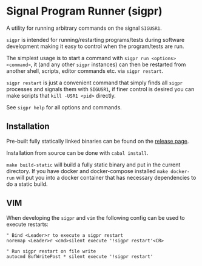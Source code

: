 # Signal Program Runner (sigpr)
A utility for running arbitrary commands on the signal `SIGUSR1`.

`sigpr` is intended for running/restarting programs/tests during software
development making it easy to control when the program/tests are run.

The simplest usage is to start a command with `sigpr run <options> <command>`, it (and
any other `sigpr` instances) can then be restarted from another shell,
scripts, editor commands etc. via `sigpr restart`.

`sigpr restart` is just a convenient command that simply finds all `sigpr`
processes and signals them with `SIGUSR1`, if finer control is desired you can
make scripts that `kill -USR1 <pid>` directly.

See `sigpr help` for all options and commands.

## Installation
Pre-built fully statically linked binaries can be found on the [release
page](https://github.com/mrbech/sigpr/releases).

Installation from source can be done with `cabal install`.

`make build-static` will build a fully static binary and put in the current
directory. If you have docker and docker-compose installed `make docker-run`
will put you into a docker container that has necessary dependencies to do a
static build.

## VIM
When developing the `sigpr` and `vim` the following config can be used to execute
restarts:

```vim
" Bind <Leader>r to execute a sigpr restart
noremap <Leader>r <cmd>silent execute '!sigpr restart'<CR>

" Run sigpr restart on file write
autocmd BufWritePost * silent execute '!sigpr restart'
```
